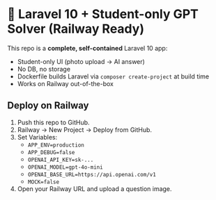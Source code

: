 # 🚀 Laravel 10 + Student-only GPT Solver (Railway Ready)

This repo is a **complete, self-contained** Laravel 10 app:

- Student-only UI (photo upload → AI answer)
- No DB, no storage
- Dockerfile builds Laravel via `composer create-project` at build time
- Works on Railway out-of-the-box

## Deploy on Railway
1. Push this repo to GitHub.
2. Railway → New Project → Deploy from GitHub.
3. Set Variables:
   - `APP_ENV=production`
   - `APP_DEBUG=false`
   - `OPENAI_API_KEY=sk-...`
   - `OPENAI_MODEL=gpt-4o-mini`
   - `OPENAI_BASE_URL=https://api.openai.com/v1`
   - `MOCK=false`
4. Open your Railway URL and upload a question image.
